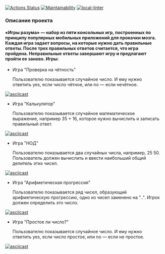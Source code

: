 
[![Actions Status](https://github.com/Bohdan2241/frontend-project-lvl1/workflows/hexlet-check/badge.svg)](https://github.com/Bohdan2241/frontend-project-lvl1/actions) 
[![Maintainability](https://api.codeclimate.com/v1/badges/d54aa8f06e85e4521703/maintainability)](https://codeclimate.com/github/Bohdan2241/frontend-project-lvl1/maintainability)
[![local-linter](https://github.com/Bohdan2241/frontend-project-lvl1/workflows/local-linter/badge.svg)](https://github.com/Bohdan2241/frontend-project-lvl1/actions)
### Описание проекта
#### «Игры разума» — набор из пяти консольных игр, построенных по принципу популярных мобильных приложений для прокачки мозга. Каждая игра задает вопросы, на которые нужно дать правильные ответы. После трех правильных ответов считается, что игра пройдена. Неправильные ответы завершают игру и предлагают пройти ее заново. Игры:
- Игра "Проверка на чётность" 
    
    Пользователю показывается случайное число. И ему нужно ответить yes, если число чётное, или no — если нечётное.

[![asciicast](https://asciinema.org/a/418927.svg)](https://asciinema.org/a/418927)

- Игра "Калькулятор"

    Пользователю показывается случайное математическое выражение, например 35 + 16, которое нужно вычислить и записать правильный ответ.
    
[![asciicast](https://asciinema.org/a/418940.svg)](https://asciinema.org/a/418940)

- Игра "НОД"

    Пользователю показывается два случайных числа, например, 25 50. Пользователь должен вычислить и ввести наибольший общий делитель этих чисел.
    
[![asciicast](https://asciinema.org/a/419070.svg)](https://asciinema.org/a/419070)

- Игра "Арифметическая прогрессия"

    Пользователю показывается ряд чисел, образующий арифметическую прогрессию, одно из чисел заменено на  "..". Игрок должен определить это число.

[![asciicast](https://asciinema.org/a/419420.svg)](https://asciinema.org/a/419420)

- Игра "Простое ли число?"

    Пользователю показывается случайное число. И ему нужно ответить yes, если число простое, или no — если не простое.
    
[![asciicast](https://asciinema.org/a/419421.svg)](https://asciinema.org/a/419421)
